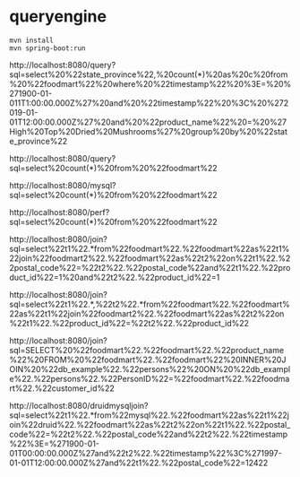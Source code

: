 # queryengine
``` 
mvn install
mvn spring-boot:run
```
http://localhost:8080/query?sql=select%20%22state_province%22,%20count(*)%20as%20c%20from%20%22foodmart%22%20where%20%22timestamp%22%20%3E=%20%271900-01-011T1:00:00.000Z%27%20and%20%22timestamp%22%20%3C%20%272019-01-01T12:00:00.000Z%27%20and%20%22product_name%22%20=%20%27High%20Top%20Dried%20Mushrooms%27%20group%20by%20%22state_province%22

http://localhost:8080/query?sql=select%20count(*)%20from%20%22foodmart%22

http://localhost:8080/mysql?sql=select%20count(*)%20from%20%22foodmart%22

http://localhost:8080/perf?sql=select%20count(*)%20from%20%22foodmart%22

http://localhost:8080/join?sql=select%22t1%22.*from%22foodmart%22.%22foodmart%22as%22t1%22join%22foodmart2%22.%22foodmart%22as%22t2%22on%22t1%22.%22postal_code%22=%22t2%22.%22postal_code%22and%22t1%22.%22product_id%22=1%20and%22t2%22.%22product_id%22=1

http://localhost:8080/join?sql=select%22t1%22.*,%22t2%22.*from%22foodmart%22.%22foodmart%22as%22t1%22join%22foodmart2%22.%22foodmart%22as%22t2%22on%22t1%22.%22product_id%22=%22t2%22.%22product_id%22

http://localhost:8080/join?sql=SELECT%20%22foodmart%22.%22foodmart%22.%22product_name%22%20FROM%20%22foodmart%22.%22foodmart%22%20INNER%20JOIN%20%22db_example%22.%22persons%22%20ON%20%22db_example%22.%22persons%22.%22PersonID%22=%22foodmart%22.%22foodmart%22.%22customer_id%22

http://localhost:8080/druidmysqljoin?sql=select%22t1%22.*from%22mysql%22.%22foodmart%22as%22t1%22join%22druid%22.%22foodmart%22as%22t2%22on%22t1%22.%22postal_code%22=%22t2%22.%22postal_code%22and%22t2%22.%22timestamp%22%3E=%271900-01-01T00:00:00.000Z%27and%22t2%22.%22timestamp%22%3C%271997-01-01T12:00:00.000Z%27and%22t1%22.%22postal_code%22=12422
